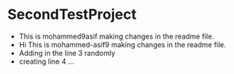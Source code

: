 # SecondTestProject
- This is mohammed9asif making changes in the readme file.
- Hi This is mohammed-asif9 making changes in the readme file.
- Adding in the line 3 randomly
- creating line 4 ...
